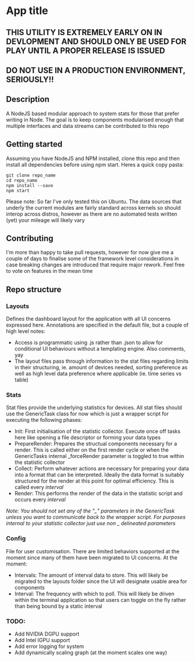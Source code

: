 # App title

## THIS UTILITY IS EXTREMELY EARLY ON IN DEVLOPMENT AND SHOULD ONLY BE USED FOR PLAY UNTIL A PROPER RELEASE IS ISSUED

## DO NOT USE IN A PRODUCTION ENVIRONMENT, SERIOUSLY!!

## Description

A NodeJS based modular approach to system stats for those that prefer writing in Node. The goal is to keep components modularised enough that multiple interfaces and data streams can be contributed to this repo

## Getting started

Assuming you have NodeJS and NPM installed, clone this repo and then install all dependencies before using npm start. Heres a quick copy pasta:

```
git clone repo_name
cd repo_name
npm install --save
npm start
```

Please note: So far I've only tested this on Ubuntu. The data sources that underly the current modules are fairly standard across kernels so should interop across distros, however as there are no automated tests written (yet) your mileage will likely vary

## Contributing

I'm more than happy to take pull requests, however for now give me a couple of days to finalise some of the framework level considerations in case breaking changes are introduced that require major rework. Feel free to vote on features in the mean time

## Repo structure

### Layouts 

Defines the dashboard layout for the application with all UI concerns expressed here. Annotations are specified in the default file, but a couple of high level notes: 

- Access is programmatic using .js rather than .json to allow for conditional UI behaviours without a templating engine. Also comments, yay
- The layout files pass through information to the stat files regarding limits in their structuring, ie. amount of devices needed, sorting preference as well as high level data preference where applicable (ie. time series vs table)

### Stats 

Stat files provide the underlying statistics for devices. All stat files should use the GenericTask class for now which is just a wrapper script for executing the following phases:

- Init: First initialisation of the statistic collector. Execute once off tasks here like opening a file descriptor or forming your data types
- PrepareRender: Prepares the structual components necessary for a render. This is called either on the first render cycle or when the GenericTasks internal _forceRender parameter is toggled to true within the statistic collector
- Collect: Perform whatever actions are necessary for preparing your data into a format that can be interpreted. Ideally the data format is suitably structured for the render at this point for optimal efficiency. This is called every *interval*
- Render: This performs the render of the data in the statistic script and occurs every *interval*


*Note: You should not set any of the "_" parameters in the GenericTask unless you want to communicate back to the wrapper script. For purposes internal to your statistic collector just use non _ delineated parameters*

### Config

File for user customisation. There are limited behaviors supported at the moment since many of them have been migrated to UI concerns. At the moment:

- Intervals: The amount of interval data to store. This will likely be migrated to the layouts folder since the UI will designate usable area for components
- Interval: The frequency with which to poll. This will likely be driven within the terminal application so that users can toggle on the fly rather than being bound by a static interval

### TODO:
- Add NVIDIA DGPU support
- Add Intel IGPU support
- Add error logging for system
- Add dynamically scaling graph (at the moment scales one way)